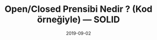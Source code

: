 ---
title: 'Open/Closed Prensibi Nedir ? (Kod örneğiyle) — SOLID'
cover: ./image.png
link: https://gokhana.medium.com/open-closed-prensibi-nedir-kod-%C3%B6rne%C4%9Fiyle-soli%CC%87d-679619d5376a
date: 2019-09-02
description: 'Kodlarımızda herhangi bir değişiklik yapmaya gerek duymadan alt sınıfları, türedikleri(üst) sınıfların yerine kullanabilmeliyiz...'
tags: ['solid','medium']
---